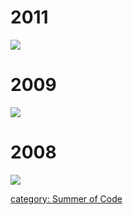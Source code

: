 # 2011

![](BRL-CAD_GSoC2011_flyer.png)

# 2009

![](brlcad_gsoc2009_flyer.png)

# 2008

![](brlcad_gsoc2008_flyer.jpg)

[category: Summer of Code](category:_Summer_of_Code.md)
